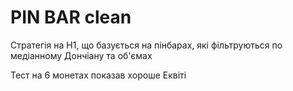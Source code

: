 # PIN BAR clean

Стратегія на Н1, що базується на пінбарах,
які фільтруються по медіанному Дончіану та об'ємах

Тест на 6 монетах показав хороше Еквіті

